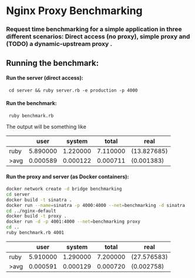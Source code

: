 # Nginx Proxy Benchmarking

### Request time benchmarking for a simple application in three different scenarios: Direct access (no proxy), simple proxy and (TODO) a dynamic-upstream proxy .

## Running the benchmark:

#### Run the server (direct access):

``` cd server && ruby server.rb -e production -p 4000```

#### Run the benchmark:
``` ruby benchmark.rb```

The output will be something like

|      |   user   |  system  |   total  |     real    |
|------|----------|----------|----------|-------------|
| ruby | 5.890000 | 1.220000 | 7.110000 | (13.827685) |
| >avg | 0.000589 | 0.000122 | 0.000711 |  (0.001383) |

#### Run the proxy and server (as Docker containers):

```bash
docker network create -d bridge benchmarking
cd server
docker build -t sinatra .
docker run --name=sinatra -p 4000:4000 --net=benchmarking -d sinatra
cd ../nginx-default
docker build -t proxy .
docker run -d -p 4001:4000 --net=benchmarking proxy
cd ..
ruby benchmark.rb 4001
```

|      |   user   |  system  |   total  |     real    |
|------|----------|----------|----------|-------------|
| ruby | 5.910000 | 1.290000 | 7.200000 | (27.576583) |
| >avg | 0.000591 | 0.000129 | 0.000720 |  (0.002758) |
